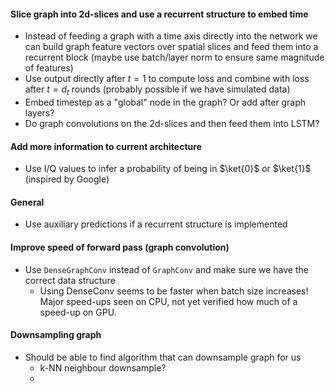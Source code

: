 #### Slice graph into 2d-slices and use a recurrent structure to embed time
* Instead of feeding a graph with a time axis directly into the network we can build graph feature vectors over spatial slices and feed them into a recurrent block (maybe use batch/layer norm to ensure same magnitude of features)
* Use output directly after $t = 1$ to compute loss and combine with loss after $t = d_t$ rounds (probably possible if we have simulated data)
* Embed timestep as a "global" node in the graph? Or add after graph layers?
* Do graph convolutions on the 2d-slices and then feed them into LSTM?

#### Add more information to current architecture
* Use I/Q values to infer a probability of being in $\ket{0}$ or $\ket{1}$ (inspired by Google)

#### General
* Use auxiliary predictions if a recurrent structure is implemented

#### Improve speed of forward pass (graph convolution)
* Use `DenseGraphConv` instead of `GraphConv` and make sure we have the correct data structure
  * Using DenseConv seems to be faster when batch size increases! Major speed-ups seen on CPU, not yet verified how much of a speed-up on GPU.

#### Downsampling graph
* Should be able to find algorithm that can downsample graph for us
  * k-NN neighbour downsample?
  * 